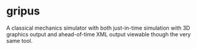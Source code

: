 gripus
======

A classical mechanics simulator with both just-in-time simulation with 3D graphics output and ahead-of-time XML output viewable though the very same tool.
